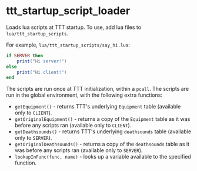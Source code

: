 # ttt_startup_script_loader

Loads lua scripts at TTT startup. To use, add lua files to `lua/ttt_startup_scripts`.

For example, `lua/ttt_startup_scripts/say_hi.lua`:

```lua
if SERVER then
    print("Hi server!")
else
    print("Hi client!")
end
```

The scripts are run once at TTT initialization, within a `pcall`.
The scripts are run in the global environment, with the following extra functions:

- `getEquipment()` - returns TTT's underlying `Equipment` table (available only to `CLIENT`).
- `getOriginalEquipment()` - returns a copy of the `Equipment` table as it was before any scripts ran (available only to `CLIENT`).
- `getDeathsounds()` - returns TTT's underlying `deathsounds` table (available only to `SERVER`).
- `getOriginalDeathsounds()` - returns a copy of the `deathsounds` table as it was before any scripts ran (available only to `SERVER`).
- `lookupInFunc(func, name)` - looks up a variable available to the specified function.
